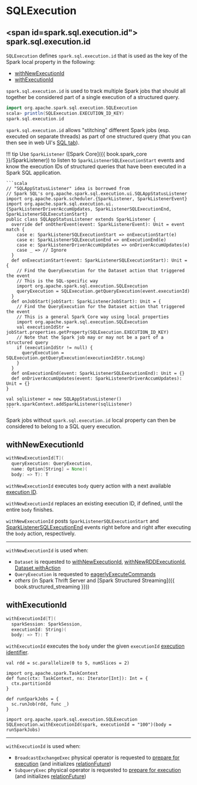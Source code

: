# SQLExecution

## <span id="EXECUTION_ID_KEY"><span id=spark.sql.execution.id"> spark.sql.execution.id

`SQLExecution` defines `spark.sql.execution.id` that is used as the key of the Spark local property in the following:

* [withNewExecutionId](#withNewExecutionId)
* [withExecutionId](#withExecutionId)

`spark.sql.execution.id` is used to track multiple Spark jobs that should all together be considered part of a single execution of a structured query.

```scala
import org.apache.spark.sql.execution.SQLExecution
scala> println(SQLExecution.EXECUTION_ID_KEY)
spark.sql.execution.id
```

`spark.sql.execution.id` allows "stitching" different Spark jobs (esp. executed on separate threads) as part of one structured query (that you can then see in web UI's [SQL tab](ui/SQLTab.md)).

!!! tip
    Use `SparkListener` ([Spark Core]({{ book.spark_core }}/SparkListener)) to listen to `SparkListenerSQLExecutionStart` events and know the execution IDs of structured queries that have been executed in a Spark SQL application.

    ```scala
    // "SQLAppStatusListener" idea is borrowed from
    // Spark SQL's org.apache.spark.sql.execution.ui.SQLAppStatusListener
    import org.apache.spark.scheduler.{SparkListener, SparkListenerEvent}
    import org.apache.spark.sql.execution.ui.{SparkListenerDriverAccumUpdates, SparkListenerSQLExecutionEnd, SparkListenerSQLExecutionStart}
    public class SQLAppStatusListener extends SparkListener {
      override def onOtherEvent(event: SparkListenerEvent): Unit = event match {
        case e: SparkListenerSQLExecutionStart => onExecutionStart(e)
        case e: SparkListenerSQLExecutionEnd => onExecutionEnd(e)
        case e: SparkListenerDriverAccumUpdates => onDriverAccumUpdates(e)
        case _ => // Ignore
      }
      def onExecutionStart(event: SparkListenerSQLExecutionStart): Unit = {
        // Find the QueryExecution for the Dataset action that triggered the event
        // This is the SQL-specific way
        import org.apache.spark.sql.execution.SQLExecution
        queryExecution = SQLExecution.getQueryExecution(event.executionId)
      }
      def onJobStart(jobStart: SparkListenerJobStart): Unit = {
        // Find the QueryExecution for the Dataset action that triggered the event
        // This is a general Spark Core way using local properties
        import org.apache.spark.sql.execution.SQLExecution
        val executionIdStr = jobStart.properties.getProperty(SQLExecution.EXECUTION_ID_KEY)
        // Note that the Spark job may or may not be a part of a structured query
        if (executionIdStr != null) {
          queryExecution = SQLExecution.getQueryExecution(executionIdStr.toLong)
        }
      }
      def onExecutionEnd(event: SparkListenerSQLExecutionEnd): Unit = {}
      def onDriverAccumUpdates(event: SparkListenerDriverAccumUpdates): Unit = {}
    }

    val sqlListener = new SQLAppStatusListener()
    spark.sparkContext.addSparkListener(sqlListener)
    ```

Spark jobs without `spark.sql.execution.id` local property can then be considered to belong to a SQL query execution.

## <span id="withNewExecutionId"> withNewExecutionId

```scala
withNewExecutionId[T](
  queryExecution: QueryExecution,
  name: Option[String] = None)(
  body: => T): T
```

`withNewExecutionId` executes `body` query action with a next available [execution ID](#spark.sql.execution.id).

`withNewExecutionId` replaces an existing execution ID, if defined, until the entire `body` finishes.

`withNewExecutionId` posts `SparkListenerSQLExecutionStart` and [SparkListenerSQLExecutionEnd](ui/SparkListenerSQLExecutionEnd.md) events right before and right after executing the `body` action, respectively.

---

`withNewExecutionId` is used when:

* `Dataset` is requested to [withNewExecutionId](dataset/index.md#withNewExecutionId), [withNewRDDExecutionId](dataset/index.md#withNewRDDExecutionId), [Dataset.withAction](dataset/index.md#withAction)
* `QueryExecution` is requested to [eagerlyExecuteCommands](QueryExecution.md#eagerlyExecuteCommands)
* _others_ (in Spark Thrift Server and [Spark Structured Streaming]({{ book.structured_streaming }}))

## <span id="withExecutionId"> withExecutionId

```scala
withExecutionId[T](
  sparkSession: SparkSession,
  executionId: String)(
  body: => T): T
```

`withExecutionId` executes the `body` under the given `executionId` [execution identifier](#EXECUTION_ID_KEY).

```text
val rdd = sc.parallelize(0 to 5, numSlices = 2)

import org.apache.spark.TaskContext
def func(ctx: TaskContext, ns: Iterator[Int]): Int = {
  ctx.partitionId
}

def runSparkJobs = {
  sc.runJob(rdd, func _)
}

import org.apache.spark.sql.execution.SQLExecution
SQLExecution.withExecutionId(spark, executionId = "100")(body = runSparkJobs)
```

---

`withExecutionId` is used when:

* `BroadcastExchangeExec` physical operator is requested to [prepare for execution](physical-operators/BroadcastExchangeExec.md#doPrepare) (and initializes [relationFuture](physical-operators/BroadcastExchangeExec.md#relationFuture))
* `SubqueryExec` physical operator is requested to [prepare for execution](physical-operators/SubqueryExec.md#doPrepare) (and initializes [relationFuture](physical-operators/SubqueryExec.md#relationFuture))
